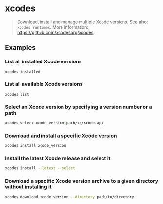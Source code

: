 # xcodes

> Download, install and manage multiple Xcode versions. See also: `xcodes runtimes`. More information: <https://github.com/xcodesorg/xcodes>.

## Examples

### List all installed Xcode versions

```bash
xcodes installed
```

### List all available Xcode versions

```bash
xcodes list
```

### Select an Xcode version by specifying a version number or a path

```bash
xcodes select xcode_version|path/to/Xcode.app
```

### Download and install a specific Xcode version

```bash
xcodes install xcode_version
```

### Install the latest Xcode release and select it

```bash
xcodes install --latest --select
```

### Download a specific Xcode version archive to a given directory without installing it

```bash
xcodes download xcode_version --directory path/to/directory
```
